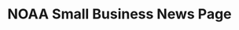 ---
highlight: "false" 
title: "NOAA Small Business News Page"
description: "This page provides a compilation of recent and past articles related to NOAA's efforts to increase small business and opportunities for small businesses to support NOAA. "
url-link: "https://www.noaa.gov/topic-tags/small-business"
type: "HTML"
gov-only: "false"
is-external: "true"
publication-date: "January 01, 2023"
reading-time: "30"
resource-type: "report"
filter: "small-business"
audience: "industry-all-businesses"
branded-offerings: "small-business-support"
---